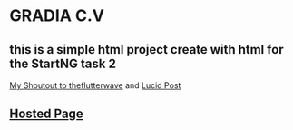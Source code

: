 # GRADIA C.V

## this is a simple html project create with html for the StartNG task 2

[My Shoutout to theflutterwave](https://twitter.com/GMutambay/status/1165017681126408194) and
[Lucid Post](https://lucid.blog/gradimutdev/post/1566639733)

## [Hosted Page](https://gradimut.github.io/StartNG-gradia/gradia.html)


